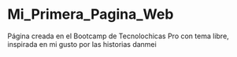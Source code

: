# Mi_Primera_Pagina_Web
Página creada en el Bootcamp de Tecnolochicas Pro con tema libre, inspirada en mi gusto por las historias danmei
